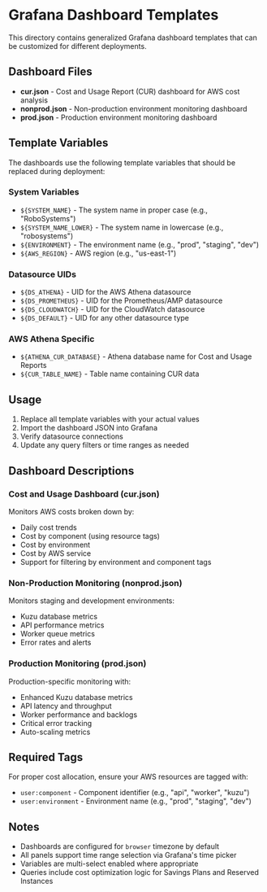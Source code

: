 # Grafana Dashboard Templates

This directory contains generalized Grafana dashboard templates that can be customized for different deployments.

## Dashboard Files

- **cur.json** - Cost and Usage Report (CUR) dashboard for AWS cost analysis
- **nonprod.json** - Non-production environment monitoring dashboard
- **prod.json** - Production environment monitoring dashboard

## Template Variables

The dashboards use the following template variables that should be replaced during deployment:

### System Variables
- `${SYSTEM_NAME}` - The system name in proper case (e.g., "RoboSystems")
- `${SYSTEM_NAME_LOWER}` - The system name in lowercase (e.g., "robosystems")
- `${ENVIRONMENT}` - The environment name (e.g., "prod", "staging", "dev")
- `${AWS_REGION}` - AWS region (e.g., "us-east-1")

### Datasource UIDs
- `${DS_ATHENA}` - UID for the AWS Athena datasource
- `${DS_PROMETHEUS}` - UID for the Prometheus/AMP datasource
- `${DS_CLOUDWATCH}` - UID for the CloudWatch datasource
- `${DS_DEFAULT}` - UID for any other datasource type

### AWS Athena Specific
- `${ATHENA_CUR_DATABASE}` - Athena database name for Cost and Usage Reports
- `${CUR_TABLE_NAME}` - Table name containing CUR data

## Usage

1. Replace all template variables with your actual values
2. Import the dashboard JSON into Grafana
3. Verify datasource connections
4. Update any query filters or time ranges as needed

## Dashboard Descriptions

### Cost and Usage Dashboard (cur.json)
Monitors AWS costs broken down by:
- Daily cost trends
- Cost by component (using resource tags)
- Cost by environment
- Cost by AWS service
- Support for filtering by environment and component tags

### Non-Production Monitoring (nonprod.json)
Monitors staging and development environments:
- Kuzu database metrics
- API performance metrics
- Worker queue metrics
- Error rates and alerts

### Production Monitoring (prod.json)
Production-specific monitoring with:
- Enhanced Kuzu database metrics
- API latency and throughput
- Worker performance and backlogs
- Critical error tracking
- Auto-scaling metrics

## Required Tags

For proper cost allocation, ensure your AWS resources are tagged with:
- `user:component` - Component identifier (e.g., "api", "worker", "kuzu")
- `user:environment` - Environment name (e.g., "prod", "staging", "dev")

## Notes

- Dashboards are configured for `browser` timezone by default
- All panels support time range selection via Grafana's time picker
- Variables are multi-select enabled where appropriate
- Queries include cost optimization logic for Savings Plans and Reserved Instances